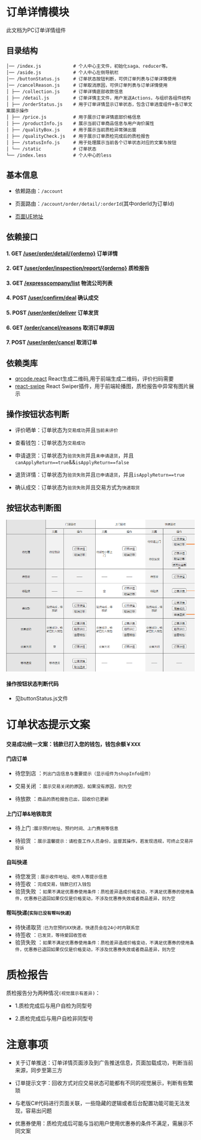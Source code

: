 # 订单详情模块

此文档为PC订单详情组件

## 目录结构

```
│── /index.js            # 个人中心主文件，初始化saga、reducer等。
│── /aside.js            # 个人中心左侧导航栏
│── /buttonStatus.js     # 订单状态按钮判断，可供订单列表与订单详情使用
│── /cancelReason.js     # 订单取消原因，可供订单列表与订单详情使用
│ ├── /collection.js     # 订单详情底部收款信息
│ ├── /detail.js         # 订单详情主文件，用户发送Actions，与组织各组件结构
│ ├── /orderStatus.js    # 用于订单详情显示订单状态，包含订单进度组件+各订单文案展示操作
│ ├── /price.js          # 用于展示订单详情底部价格信息
│ ├── /productInfo.js    # 展示当前订单商品信息与用户询价属性
│ ├── /qualityBox.js     # 用于展示当前质检异常弹出窗
│ ├── /qualityCheck.js   # 用于展示订单质检完成后的质检报告
│ ├── /statusInfo.js     # 用于处理展示当前各个订单状态对应的文案与按钮
│ └── /static            # 订单状态
└── /index.less          # 个人中心的less
```

## 基本信息

* 依赖路由：`/account`

* 页面路由：`/account/order/detail/:orderId`(其中orderId为订单Id)

* [页面UE地址](http://h32fhe.axshare.com/)

## 依赖接口

#### 1. GET [/user/order/detail/{orderno}](http://open.aihuishou.com/doc/swagger/#!/User/UserOrderDetailByOrderNoGet) 订单详情

#### 2. GET [/user/order/inspection/report/{orderno}](http://open.aihuishou.com/doc/swagger/#!/User/UserOrderInspectionReportByOrderNoGet)  质检报告

#### 3. GET [/expresscompany/list](http://open.aihuishou.com/doc/swagger/#!/ExpressCompany/ExpressCompanyListGet)  物流公司列表

#### 4. POST [/user/confirm/deal](http://open.aihuishou.com/doc/swagger/#!/User/UserConfirmDealPost)  确认成交

#### 5. POST [/user/order/deliver](http://open.aihuishou.com/doc/swagger/#!/User/UserOrderDeliverPost)  订单发货

#### 6. GET [/order/cancel/reasons](http://open.aihuishou.com/doc/swagger/#!/Order/OrderCancelReasonsGet)  取消订单原因

#### 7. POST [/user/order/cancel](http://open.aihuishou.com/doc/swagger/#!/User/UserOrderCancelPost)  取消订单


## 依赖类库

- [qrcode.react]() React生成二维码,用于前端生成二维码，评价扫码需要
- [react-swipe]() React Swiper插件，用于前端轮播图，质检报告中异常有图片展示

## 操作按钮状态判断

- 评价晒单：订单状态为`交易成功`并且`当前未评价`

- 查看钱包：订单状态为`交易成功`

- 申请退货：订单状态为`验货失败`并且`未申请退货`，并且`canApplyReturn==true`&&`isApplyReturn==false`

- 退货详情：订单状态为`验货失败`并且`已申请退货`，并且`isApplyReturn==true`

- 确认成交：订单状态为`验货失败`并且交易方式为`快递取货`


## 按钮状态判断图
![](../../images/order/button.png)

#### 操作按钮状态判断代码

- 见buttonStatus.js文件


# 订单状态提示文案


### `交易成功统一文案：钱款已打入您的钱包，钱包余额￥XXX`

#### 门店订单 
- 待您到店 ：`列出门店信息与重要提示（显示组件为shopInfo组件）`

- 交易关闭 ：`展示交易关闭的原因，如果没有原因，则为空`

- 待放款   ：`商品的质检报告已出，回收价已更新`

#### 上门订单&地铁取货
- 待上门   :`展示预约地址、预约时间、上门费用等信息`

- 待验货   ：`展示温馨提示：请检查工作人员身份，监督其操作，若发现违规，可终止交易并投诉`


#### 自叫快递
- 待您发货 : `展示收件地址、收件人等提示信息`
- 待签收   ：`完成交易，钱款已打入钱包`
- 验货失败 ：`如果不满足优惠券使用条件：质检差异造成价格变动，不满足优惠券的使用条件，优惠券已退回如果仅仅是价格变动，不涉及优惠券失效或者商品差异，则为空`

#### 帮叫快递(`实际已没有帮叫快递`)
- 待快递取货 :`已为您预约XX快递，快递员会在24小时内联系您`
- 待签收   ：`已发货，等待爱回收签收`
- 验货失败 ：`如果不满足优惠券使用条件：质检差异造成价格变动，不满足优惠券的使用条件，优惠券已退回如果仅仅是价格变动，不涉及优惠券失效或者商品差异，则为空`

# 质检报告
 质检报告分为两种情况`(视觉展示有差异)`：
 
- 1.质检完成后与用户自检为同型号
 
- 2.质检完成后与用户自检非同型号

# 注意事项

- 关于订单推送：订单详情页面涉及到广告推送信息，页面加载成功，判断当前来源，同步至第三方

- 订单提示文字：回收方式对应交易状态可能都有不同的视觉展示，判断有些繁琐

- 与老版C#代码进行页面关联，一些隐藏的逻辑或者后台配置功能可能无法发现，容易出问题

- 优惠券使用：质检完成后可能与当初用户使用优惠券的条件不满足，需展示不同文案




